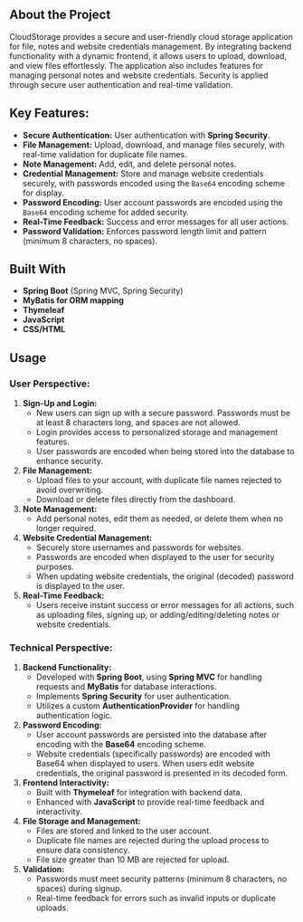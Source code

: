 ## About the Project

CloudStorage provides a secure and user-friendly cloud storage application for file, notes and website credentials management. By integrating backend functionality with a dynamic frontend, it allows users to upload, download, and view files effortlessly. The application also includes features for managing personal notes and website credentials. Security is applied through secure user authentication and real-time validation.

## Key Features:
- **Secure Authentication:** User authentication with **Spring Security**.
- **File Management:** Upload, download, and manage files securely, with real-time validation for duplicate file names.
- **Note Management:** Add, edit, and delete personal notes.
- **Credential Management:** Store and manage website credentials securely, with passwords encoded using the `Base64` encoding scheme for display.
- **Password Encoding:** User account passwords are encoded using the `Base64` encoding scheme for added security.
- **Real-Time Feedback:** Success and error messages for all user actions.
- **Password Validation:** Enforces password length limit and pattern (minimum 8 characters, no spaces).

## Built With

- **Spring Boot** (Spring MVC, Spring Security)  
- **MyBatis for ORM mapping**  
- **Thymeleaf**  
- **JavaScript**  
- **CSS/HTML**  

## Usage

### User Perspective:
1. **Sign-Up and Login:**
   - New users can sign up with a secure password. Passwords must be at least 8 characters long, and spaces are not allowed.
   - Login provides access to personalized storage and management features.
   - User passwords are encoded when being stored into the database to enhance security.
2. **File Management:**
   - Upload files to your account, with duplicate file names rejected to avoid overwriting.
   - Download or delete files directly from the dashboard.
3. **Note Management:**
   - Add personal notes, edit them as needed, or delete them when no longer required.
4. **Website Credential Management:**
   - Securely store usernames and passwords for websites.
   - Passwords are encoded when displayed to the user for security purposes.
   - When updating website credentials, the original (decoded) password is displayed to the user.
5. **Real-Time Feedback:**
   - Users receive instant success or error messages for all actions, such as uploading files, signing up, or adding/editing/deleting notes or website credentials.

### Technical Perspective:
1. **Backend Functionality:**
   - Developed with **Spring Boot**, using **Spring MVC** for handling requests and **MyBatis** for database interactions.
   - Implements **Spring Security** for user authentication.
   - Utilizes a custom **AuthenticationProvider** for handling authentication logic.
2. **Password Encoding:**
   - User account passwords are persisted into the database after encoding with the **Base64** encoding scheme.
   - Website credentials (specifically passwords) are encoded with Base64 when displayed to users. When users edit website credentials, the original password is presented in its decoded form.
3. **Frontend Interactivity:**
   - Built with **Thymeleaf** for integration with backend data.
   - Enhanced with **JavaScript** to provide real-time feedback and interactivity.
4. **File Storage and Management:**
   - Files are stored and linked to the user account.
   - Duplicate file names are rejected during the upload process to ensure data consistency.
   - File size greater than 10 MB are rejected for upload.
5. **Validation:**
   - Passwords must meet security patterns (minimum 8 characters, no spaces) during signup.
   - Real-time feedback for errors such as invalid inputs or duplicate uploads.
